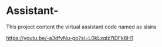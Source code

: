 # Assistant-
This project content the virtual assistant code named as sisira

https://youtu.be/-a3dfvNu-go?si=L0kLxqlz7iDFk8H1
